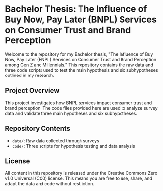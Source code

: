 # Bachelor Thesis: The Influence of Buy Now, Pay Later (BNPL) Services on Consumer Trust and Brand Perception

Welcome to the repository for my Bachelor thesis, "The Influence of Buy Now, Pay Later (BNPL) Services on Consumer Trust and Brand Perception among Gen Z and Millennials." This repository contains the raw data and three code scripts used to test the main hypothesis and six subhypotheses outlined in my research.

## Project Overview

This project investigates how BNPL services impact consumer trust and brand perception. The code files provided here are used to analyze survey data and validate three main hypotheses and six subhypotheses.

## Repository Contents

- `data/`: Raw data collected through surveys
- `code/`: Three scripts for hypothesis testing and data analysis

## License

All content in this repository is released under the Creative Commons Zero v1.0 Universal (CC0) license. This means you are free to use, share, and adapt the data and code without restriction.

